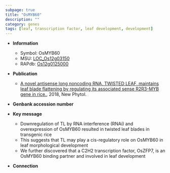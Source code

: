 ```yaml
---
subpage: true
title: "OsMYB60"
description: ""
category: genes
tags: [leaf, transcription factor, leaf development, development]
---
```


* **Information**  
    + Symbol: OsMYB60  
    + MSU: [LOC_Os12g03150](http://rice.plantbiology.msu.edu/cgi-bin/ORF_infopage.cgi?orf=LOC_Os12g03150)  
    + RAPdb: [Os12g0125000](http://rapdb.dna.affrc.go.jp/viewer/gbrowse_details/irgsp1?name=Os12g0125000)  

* **Publication**  
    + [A novel antisense long noncoding RNA, TWISTED LEAF, maintains leaf blade flattening by regulating its associated sense R2R3-MYB gene in rice.](http://www.ncbi.nlm.nih.gov/pubmed?term=A+novel+antisense+long+noncoding+RNA,+TWISTED+LEAF,+maintains+leaf+blade+flattening+by+regulating+its+associated+sense+R2R3-MYB+gene+in+rice.%5BTitle%5D), 2018, New Phytol.

* **Genbank accession number**  

* **Key message**  
    + Downregulation of TL by RNA interference (RNAi) and overexpression of OsMYB60 resulted in twisted leaf blades in transgenic rice
    + This suggests that TL may play a cis-regulatory role on OsMYB60 in leaf morphological development
    + We further discovered that a C2H2 transcription factor, OsZFP7, is an OsMYB60 binding partner and involved in leaf development

* **Connection**  



